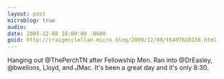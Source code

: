 ```yaml
---
layout: post
microblog: true
audio: 
date: 2009-12-08 18:00:00 -0600
guid: http://craigmcclellan.micro.blog/2009/12/09/t6497610158.html
---
```

Hanging out @ThePerchTN after Fellowship Men.  Ran into @DrEasley, @bwellons, Lloyd, and JMac.  It's been a great day and it's only 8:30.
